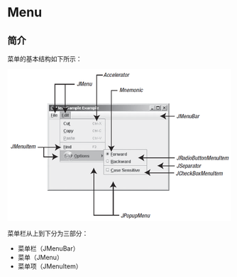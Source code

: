 # Menu

## 简介

菜单的基本结构如下所示：

<img src="images/2021-11-17-21-02-06.png" width="600"/>

菜单栏从上到下分为三部分：

- 菜单栏（JMenuBar）
- 菜单（JMenu）
- 菜单项（JMenuItem）

